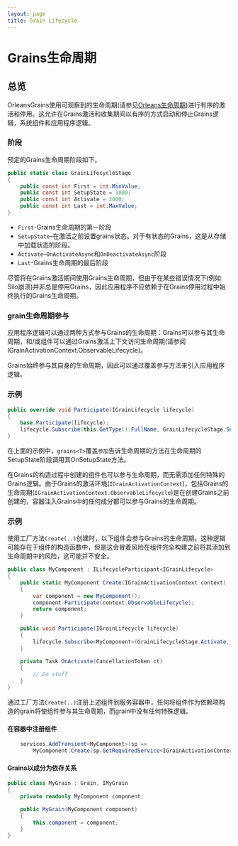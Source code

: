 ```yaml
---
layout: page
title: Grain Lifecycle
---
```


# Grains生命周期

## 总览

OrleansGrains使用可观察到的生命周期(请参见[Orleans生命周期](../implementation/orleans_lifecycle.md))进行有序的激活和停用。这允许在Grains激活和收集期间以有序的方式启动和停止Grains逻辑，系统组件和应用程序逻辑。

### 阶段

预定的Grains生命周期阶段如下。

```csharp
public static class GrainLifecycleStage
{
    public const int First = int.MinValue;
    public const int SetupState = 1000;
    public const int Activate = 2000;
    public const int Last = int.MaxValue;
}
```

-   `First`-Grains生命周期的第一阶段
-   `SetupState`–在激活之前设置grains状态。对于有状态的Grains，这是从存储中加载状态的阶段。
-   `Activate`–`OnActivateAsync`和`OnDeactivateAsync`阶段
-   `Last`-Grains生命周期的最后阶段

尽管将在Grains激活期间使用Grains生命周期，但由于在某些错误情况下(例如Silo崩溃)并非总是停用Grains，因此应用程序不应依赖于在Grains停用过程中始终执行的Grains生命周期。

### grain生命周期参与

应用程序逻辑可以通过两种方式参与Grains的生命周期：Grains可以参与其生命周期，和/或组件可以通过Grains激活上下文访问生命周期(请参阅IGrainActivationContext.ObservableLifecycle)。

Grains始终参与其自身的生命周期，因此可以通过覆盖参与方法来引入应用程序逻辑。

###  示例

```csharp
public override void Participate(IGrainLifecycle lifecycle)
{
    base.Participate(lifecycle);
    lifecycle.Subscribe(this.GetType().FullName, GrainLifecycleStage.SetupState, OnSetupState);
}
```

在上面的示例中，`grains<T>`覆盖`参加`告诉生命周期的方法在生命周期的SetupState阶段调用其OnSetupState方法。

在Grains的构造过程中创建的组件也可以参与生命周期，而无需添加任何特殊的Grains逻辑。由于Grains的激活环境(`IGrainActivationContext`)，包括Grains的生命周期(`IGrainActivationContext.ObservableLifecycle`)是在创建Grains之前创建的，容器注入Grains中的任何成分都可以参与Grains的生命周期。

###  示例

使用工厂方法`Create(..)`创建时，以下组件会参与Grains的生命周期。这种逻辑可能存在于组件的构造函数中，但是这会冒着风险在组件完全构建之前将其添加到生命周期中的风险，这可能并不安全。

```csharp
public class MyComponent : ILifecycleParticipant<IGrainLifecycle>
{
    public static MyComponent Create(IGrainActivationContext context)
    {
        var component = new MyComponent();
        component.Participate(context.ObservableLifecycle);
        return component;
    }

    public void Participate(IGrainLifecycle lifecycle)
    {
        lifecycle.Subscribe<MyComponent>(GrainLifecycleStage.Activate, OnActivate);
    }

    private Task OnActivate(CancellationToken ct)
    {
        // Do stuff
    }
}
```

通过工厂方法`Create(..)`注册上述组件到服务容器中，任何将组件作为依赖项构造的grain将使组件参与其生命周期，而grain中没有任何特殊逻辑。

#### 在容器中注册组件

```csharp
    services.AddTransient<MyComponent>(sp =>
        MyComponent.Create(sp.GetRequiredService<IGrainActivationContext>());
```

#### Grains以成分为依存关系

```csharp
public class MyGrain : Grain, IMyGrain
{
    private readonly MyComponent component;

    public MyGrain(MyComponent component)
    {
        this.component = component;
    }
}
```
